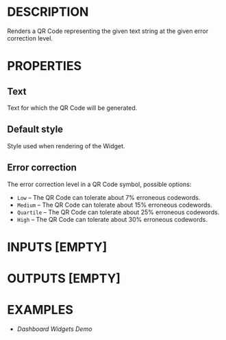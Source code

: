 # DESCRIPTION

Renders a QR Code representing the given text string at the given error correction level.

# PROPERTIES

## Text

Text for which the QR Code will be generated.

## Default style

Style used when rendering of the Widget.

## Error correction

The error correction level in a QR Code symbol, possible options:

-   `Low` – The QR Code can tolerate about 7% erroneous codewords.
-   `Medium` – The QR Code can tolerate about 15% erroneous codewords.
-   `Quartile` – The QR Code can tolerate about 25% erroneous codewords.
-   `High` – The QR Code can tolerate about 30% erroneous codewords.

# INPUTS [EMPTY]

# OUTPUTS [EMPTY]

# EXAMPLES

-   _Dashboard Widgets Demo_
